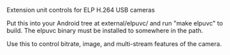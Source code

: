 Extension unit controls for ELP H.264 USB cameras

Put this into your Android tree at external/elpuvc/ and run "make elpuvc" to build. The elpuvc binary must be installed to somewhere in the path.

Use this to control bitrate, image, and multi-stream features of the camera.

